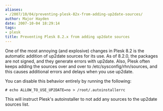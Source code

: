```yaml
---
aliases:
- /2007/10/04/preventing-plesk-82x-from-adding-up2date-sources/
author: Major Hayden
date: 2007-10-04 18:29:14
tags:
- plesk
title: Preventing Plesk 8.2.x from adding up2date sources
---
```


One of the most annoying (and explosive) changes in Plesk 8.2 is the automatic addition of up2date sources for its use. As of 8.2.0, the packages are not signed, and they generate errors with up2date. Also, Plesk often keeps adding the sources over and over to /etc/sysconfig/rhn/sources, and this causes additional errors and delays when you use up2date.

You can disable this behavior entirely by running the following:

`# echo ALLOW_TO_USE_UP2DATE=no > /root/.autoinstallerrc`

This will instruct Plesk's autoinstaller to not add any sources to the up2date sources list.